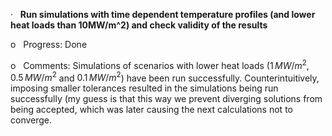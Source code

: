 ·   **Run simulations with time dependent temperature profiles (and lower heat loads than 10MW/m^2) and check validity of the results**

o   Progress: Done 

o   Comments: Simulations of scenarios with lower heat loads ($1\,MW/m^2$, $0.5\,MW/m^2$ and $0.1\,MW/m^2$) have been run successfully. Counterintuitively, imposing smaller tolerances resulted in the simulations being run successfully (my guess is that this way we prevent diverging solutions from being accepted, which was later causing the next calculations not to converge.